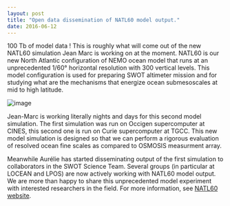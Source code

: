 ```yaml
---
layout: post
title: "Open data dissemination of NATL60 model output."
date: 2016-06-12
---
```



100 Tb of model data ! This is roughly what will come out of the new NATL60 simulation Jean Marc is working on at the moment. 
NATL60 is our new North Atlantic configuration of NEMO ocean model that runs at an unprecedented 1/60° horizontal resolution 
with 300 vertical levels. This model configuration is used for preparing SWOT altimeter mission and for studying what are the 
mechanisms that energize ocean submesoscales at mid to high latitude. 

![image]({{site.baseurl}}/img/NATL60_zoom.jpg "NATL60 vorticity")

Jean-Marc is working literally nights and days for this second model simulation. The first simulation was run on Occigen 
supercomputer at CINES, this second one is run on Curie supercomputer at TGCC. This new model simulation is designed so 
that we can perform a rigorous evaluation of resolved ocean fine scales as compared to OSMOSIS measurment array. 

Meanwhile Aurélie has started disseminating output of the first simulation to collaborators in the SWOT Science Team.
Several groups (in particular at LOCEAN and LPOS) are now actively working with NATL60 model output. We are more than 
happy to share this unprecedented model experiment with interested researchers in the field. For more information, see
[NATL60 website](http://meom-group.github.io/swot-natl60/). 





